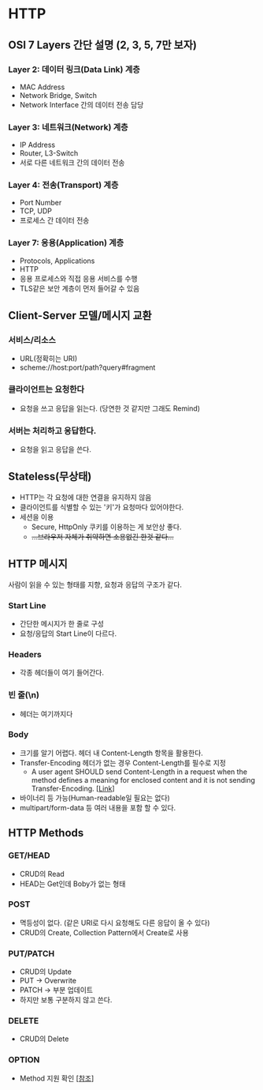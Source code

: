 # HTTP

## OSI 7 Layers 간단 설명 (2, 3, 5, 7만 보자)

### Layer 2: 데이터 링크(Data Link) 계층&#x20;

* MAC Address&#x20;
* Network Bridge, Switch
* Network Interface 간의 데이터 전송 담당

### Layer 3: 네트워크(Network) 계층

* IP Address&#x20;
* Router, L3-Switch
* 서로 다른 네트워크 간의 데이터 전송

### Layer 4: 전송(Transport) 계층

* Port Number
* TCP, UDP
* 프로세스 간 데이터 전송

### Layer 7: 응용(Application) 계층

* Protocols, Applications
* HTTP
* 응용 프로세스와 직접 응용 서비스를 수행
* TLS같은 보안 계층이 먼저 들어갈 수 있음

## Client-Server 모델/메시지 교환

### 서비스/리소스

* URL(정확히는 URI)
* scheme://host:port/path?query#fragment

### 클라이언트는 요청한다

* 요청을 쓰고 응답을 읽는다. (당연한 것 같지만 그래도 Remind)

### 서버는 처리하고 응답한다.

* 요청을 읽고 응답을 쓴다.

## Stateless(무상태)

* HTTP는 각 요청에 대한 연결을 유지하지 않음
* 클라이언트를 식별할 수 있는 '키'가 요청마다 있어야한다.
* 세션을 이용
  * Secure, HttpOnly 쿠키를 이용하는 게 보안상 좋다.
  * ~~...브라우저 자체가 취약하면 소용없긴 한것 같다...~~

## HTTP 메시지

사람이 읽을 수 있는 형태를 지향, 요청과 응답의 구조가 같다.

### Start Line

* 간단한 메시지가 한 줄로 구성
* 요청/응답의 Start Line이 다르다.

### Headers

* 각종 헤더들이 여기 들어간다.

### 빈 줄(\n)

* 헤더는 여기까지다

### Body

* 크기를 알기 어렵다. 헤더 내 Content-Length 항목을 활용한다.
* Transfer-Encoding 헤더가 없는 경우 Content-Length를 필수로 지정
  * A user agent SHOULD send Content-Length in a request when the method defines a meaning for enclosed content and it is not sending Transfer-Encoding. \[[Link](https://www.rfc-editor.org/rfc/rfc9110.html#name-content-length)]
* 바이너리 등 가능(Human-readable일 필요는 없다)
* multipart/form-data 등 여러 내용을 포함 할 수 있다.

## HTTP Methods

### GET/HEAD

* CRUD의 Read
* HEAD는 Get인데 Boby가 없는 형태

### POST

* 멱등성이 없다. (같은 URI로 다시 요청해도 다른 응답이 올 수 있다)
* CRUD의 Create, Collection Pattern에서 Create로 사용

### PUT/PATCH

* CRUD의 Update
* PUT -> Overwrite
* PATCH -> 부분 업데이트&#x20;
* 하지만 보통 구분하지 않고 쓴다.

### DELETE

* CRUD의 Delete

### OPTION

* Method 지원 확인 \[[참조](https://developer.mozilla.org/en-US/docs/Web/HTTP/Methods/OPTIONS)]
